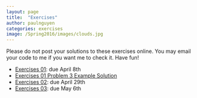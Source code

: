 ```yaml
---
layout: page
title:  "Exercises"
author: paulnguyen
categories: exercises
image: /Spring2016/images/clouds.jpg
---
```


Please do not post your solutions to these exercises online. You may email your code to me if you want me to check it. Have fun!

- [Exercises 01][ex01]: due April 8th
- [Exercises 01 Problem 3 Example Solution][ex01samp]
- [Exercises 02][ex02]: due April 29th
- [Exercises 03][ex03]: due May 6th



[ex01]: /Spring2016/files/exercises/exercises01.pdf
[ex01samp]: /Spring2016/files/exercises/src01/exercises01
[ex02]: /Spring2016/files/exercises/exercises02.pdf
[ex03]: /Spring2016/files/exercises/exercises03.pdf